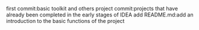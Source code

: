first commit:basic toolkit and others
project commit:projects that have already been completed in the early stages of IDEA
add README.md:add an introduction to the basic functions of the project